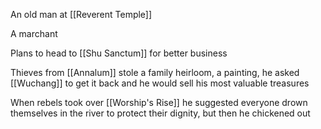 An old man at [[Reverent Temple]]

A marchant

Plans to head to [[Shu Sanctum]] for better business

Thieves from [[Annalum]] stole a family heirloom, a painting, he asked [[Wuchang]] to get it back and he would sell his most valuable treasures

When rebels took over [[Worship's Rise]] he suggested everyone drown themselves in the river to protect their dignity, but then he chickened out
